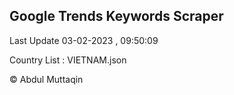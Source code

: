 

## Google Trends Keywords Scraper 
 
Last Update 03-02-2023 , 09:50:09

Country List :
VIETNAM.json



© Abdul Muttaqin 
